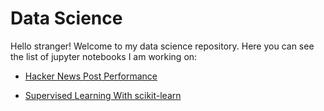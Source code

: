 # Data Science

Hello stranger! Welcome to my data science repository. Here you can see the list of jupyter notebooks I am working on:

- [Hacker News Post Performance](https://github.com/martinacantaro/data_science/blob/master/hacker_news_post_performance/hacker_news_post_performance.ipynb)

- [Supervised Learning With scikit-learn](https://github.com/martinacantaro/data_science/blob/master/supervised_learning_with_scikit-learn/supervised_learning_with_scikit_learn.ipynb)
